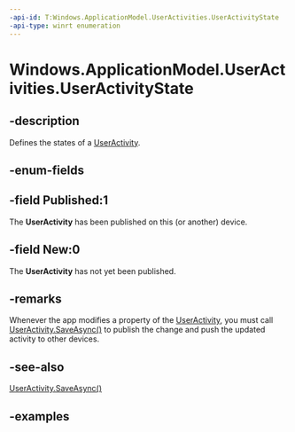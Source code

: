 ```yaml
---
-api-id: T:Windows.ApplicationModel.UserActivities.UserActivityState
-api-type: winrt enumeration
---
```


<!-- Enumeration syntax.
public enum UserActivityState : int {
	New = 0
	Published = 1
}
-->

# Windows.ApplicationModel.UserActivities.UserActivityState

## -description

Defines the states of a [UserActivity](useractivity.md).

## -enum-fields

## -field Published:1

The **UserActivity** has been published on this (or another) device.

## -field New:0

The **UserActivity** has not yet been published.

## -remarks

Whenever the app modifies a property of the  [UserActivity](useractivity.md), you must call [UserActivity.SaveAsync()](useractivity_saveasync_2143735121.md) to publish the change and push the updated activity to other devices.

## -see-also
[UserActivity.SaveAsync()](useractivity_saveasync_2143735121.md)

## -examples
